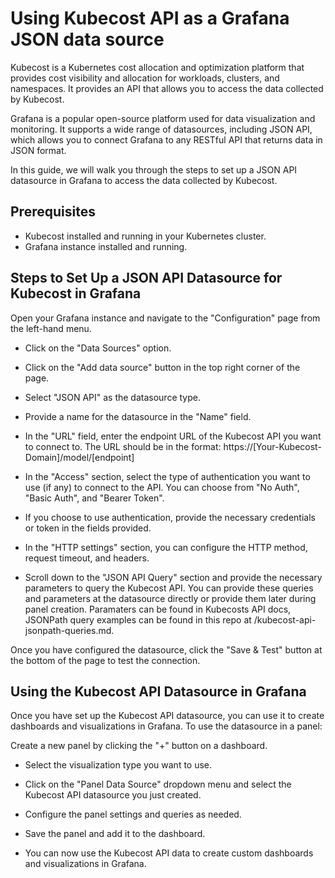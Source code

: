 # Using Kubecost API as a Grafana JSON data source

Kubecost is a Kubernetes cost allocation and optimization platform that provides cost visibility and allocation for workloads, clusters, and namespaces. It provides an API that allows you to access the data collected by Kubecost.

Grafana is a popular open-source platform used for data visualization and monitoring. It supports a wide range of datasources, including JSON API, which allows you to connect Grafana to any RESTful API that returns data in JSON format.

In this guide, we will walk you through the steps to set up a JSON API datasource in Grafana to access the data collected by Kubecost.

## Prerequisites
- Kubecost installed and running in your Kubernetes cluster.
- Grafana instance installed and running.

## Steps to Set Up a JSON API Datasource for Kubecost in Grafana
Open your Grafana instance and navigate to the "Configuration" page from the left-hand menu.

- Click on the "Data Sources" option.

- Click on the "Add data source" button in the top right corner of the page.

- Select "JSON API" as the datasource type.

- Provide a name for the datasource in the "Name" field.

- In the "URL" field, enter the endpoint URL of the Kubecost API you want to connect to. The URL should be in the format: https://[Your-Kubecost-Domain]/model/[endpoint]

- In the "Access" section, select the type of authentication you want to use (if any) to connect to the API. You can choose from "No Auth", "Basic Auth", and "Bearer Token".

- If you choose to use authentication, provide the necessary credentials or token in the fields provided.

- In the "HTTP settings" section, you can configure the HTTP method, request timeout, and headers.

- Scroll down to the "JSON API Query" section and provide the necessary parameters to query the Kubecost API. You can provide these queries and parameters at the datasource directly or provide them later during panel creation. Paramaters can be found in Kubecosts API docs, JSONPath query examples can be found in this repo at /kubecost-api-jsonpath-queries.md.

Once you have configured the datasource, click the "Save & Test" button at the bottom of the page to test the connection.

## Using the Kubecost API Datasource in Grafana

Once you have set up the Kubecost API datasource, you can use it to create dashboards and visualizations in Grafana. To use the datasource in a panel:

Create a new panel by clicking the "+" button on a dashboard.
- Select the visualization type you want to use.

- Click on the "Panel Data Source" dropdown menu and select the Kubecost API datasource you just created.

- Configure the panel settings and queries as needed.

- Save the panel and add it to the dashboard.

- You can now use the Kubecost API data to create custom dashboards and visualizations in Grafana.
